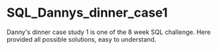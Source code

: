 # SQL_Dannys_dinner_case1
Danny's dinner case study 1 is one of the 8 week SQL challenge. Here provided all possible solutions, easy to understand.
